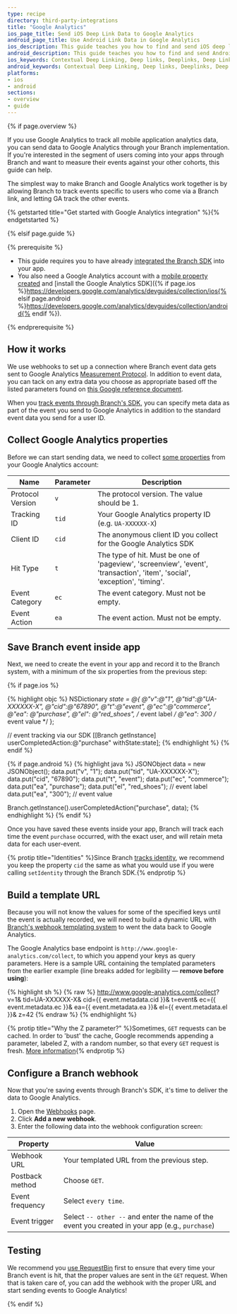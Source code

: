 ```yaml
---
type: recipe
directory: third-party-integrations
title: "Google Analytics"
ios_page_title: Send iOS Deep Link Data to Google Analytics
android_page_title: Use Android Link Data in Google Analytics
ios_description: This guide teaches you how to find and send iOS deep link data to Google Analytics through your Branch Metrics implementation.
android_description: This guide teaches you how to find and send Android deep link data to Google Analytics through your Branch Metrics implementation.
ios_keywords: Contextual Deep Linking, Deep links, Deeplinks, Deep Linking, Deeplinking, Deferred Deep Linking, Deferred Deeplinking, Google App Indexing, Google App Invites, Apple Universal Links, Apple Spotlight Search, Facebook App Links, AppLinks, Deepviews, Deep views, Google Analytics, iOS, Webhook
android_keywords: Contextual Deep Linking, Deep links, Deeplinks, Deep Linking, Deeplinking, Deferred Deep Linking, Deferred Deeplinking, Google App Indexing, Google App Invites, Apple Universal Links, Apple Spotlight Search, Facebook App Links, AppLinks, Deepviews, Deep views, Google Analytics, Android, Webhook
platforms:
- ios
- android
sections:
- overview
- guide
---
```


{% if page.overview %}

If you use Google Analytics to track all mobile application analytics data, you can send data to Google Analytics through your Branch implementation. If you're interested in the segment of users coming into your apps through Branch and want to measure their events against your other cohorts, this guide can help.

The simplest way to make Branch and Google Analytics work together is by allowing Branch to track events specific to users who come via a Branch link, and letting GA track the other events.

{% getstarted title="Get started with Google Analytics integration" %}{% endgetstarted %}

{% elsif page.guide %}

{% prerequisite %}

- This guide requires you to have already [integrated the Branch SDK]({{base.url}}/getting-started/sdk-integration-guide) into your app.
- You also need a Google Analytics account with a [mobile property created](https://support.google.com/analytics/answer/2614741?hl=en) and [install the Google Analytics SDK]({% if page.ios %}https://developers.google.com/analytics/devguides/collection/ios{% elsif page.android %}https://developers.google.com/analytics/devguides/collection/android{% endif %}).

{% endprerequisite %}

## How it works

We use webhooks to set up a connection where Branch event data gets sent to Google Analytics [Measurement Protocol](https://developers.google.com/analytics/devguides/collection/protocol/v1/devguide). In addition to event data, you can tack on any extra data you choose as appropriate based off the listed parameters found on [this Google reference document](https://developers.google.com/analytics/devguides/collection/protocol/v1/devguide).

When you [track events through Branch's SDK]({{base.url}}/getting-started/user-value-attribution#appending-custom-metadata), you can specify meta data as part of the event you send to Google Analytics in addition to the standard event data you send for a user ID.

## Collect Google Analytics properties

Before we can start sending data, we need to collect [some properties](https://developers.google.com/analytics/devguides/collection/protocol/v1/parameters) from your Google Analytics account:

| Name | Parameter | Description
| --- | --- | ---
| Protocol Version | `v` | The protocol version. The value should be 1.
| Tracking ID | `tid` | Your Google Analytics property ID (e.g. `UA-XXXXXX-X`)
| Client ID | `cid` | The anonymous client ID you collect for the Google Analytics SDK
| Hit Type | `t` | The type of hit. Must be one of 'pageview', 'screenview', 'event', 'transaction', 'item', 'social', 'exception', 'timing'.
| Event Category | `ec` | The event category. Must not be empty.
| Event Action | `ea` | The event action. Must not be empty.

## Save Branch event inside app

Next, we need to create the event in your app and record it to the Branch system, with a minimum of the six properties from the previous step:

{% if page.ios %}

{% highlight objc %}
NSDictionary *state = @{
    @"v":@"1",
    @"tid":@"UA-XXXXXX-X",
    @"cid":@"67890",
    @"t":@"event",
    @"ec":@"commerce",
    @"ea": @"purchase",
    @"el": @"red_shoes", /* event label */
    @"ea": 300 /* event value */ };

// event tracking via our SDK
[[Branch getInstance] userCompletedAction:@"purchase" withState:state];
{% endhighlight %}
{% endif %}

{% if page.android %}
{% highlight java %}
JSONObject data = new JSONObject();
data.put("v", "1");
data.put("tid", "UA-XXXXXX-X");
data.put("cid", "67890");
data.put("t", "event");
data.put("ec", "commerce");
data.put("ea", "purchase");
data.put("el", "red_shoes"); // event label
data.put("ea", "300"); // event value

Branch.getInstance().userCompletedAction("purchase", data);
{% endhighlight %}
{% endif %}

Once you have saved these events inside your app, Branch will track each time the event `purchase` occurred, with the exact user, and will retain meta data for each user-event. 

{% protip title="Identities" %}Since Branch [tracks identity]({{base.url}}/getting-started/growth-attribution#setting-identities), we recommend you keep the property `cid` the same as what you would use if you were calling `setIdentity` through the Branch SDK.{% endprotip %}

## Build a template URL

Because you will not know the values for some of the specified keys until the event is actually recorded, we will need to build a dynamic URL with [Branch's webhook templating system]({{base.url}}/getting-started/webhooks/advanced/#templating) to went the data back to Google Analytics.

The Google Analytics base endpoint is `http://www.google-analytics.com/collect`, to which you append your keys as query parameters. Here is a sample URL containing the templated parameters from the earlier example (line breaks added for legibility — **remove before using**):

{% highlight sh %}
{% raw %}
http://www.google-analytics.com/collect?
	v=1&
	tid=UA-XXXXXX-X&
	cid={{ event.metadata.cid }}&
	t=event&
	ec={{ event.metadata.ec }}&
	ea={{ event.metadata.ea }}&
	el={{ event.metadata.el }}&
	z=42
{% endraw %}
{% endhighlight %}

{% protip title="Why the Z parameter?" %}Sometimes, `GET` requests can be cached. In order to 'bust' the cache, Google recommends appending a parameter, labeled Z, with a random number, so that every `GET` request is fresh. [More information](https://developers.google.com/analytics/devguides/collection/protocol/v1/parameters#z){% endprotip %}

## Configure a Branch webhook

Now that you're saving events through Branch's SDK, it's time to deliver the data to Google Analytics.

1. Open the [Webhooks](https://dashboard.branch.io/#/webhook) page.
1. Click **Add a new webhook**.
1. Enter the following data into the webhook configuration screen:

| Property | Value
| --- | ---
| Webhook URL | Your templated URL from the previous step.
| Postback method | Choose `GET`.
| Event frequency | Select `every time`.
| Event trigger | Select `-- other --` and enter the name of the event you created in your app (e.g., `purchase`)

## Testing

We recommend you [use RequestBin]({{base.url}}/getting-started/webhooks/guide/#testing) first to ensure that every time your Branch event is hit, that the proper values are sent in the `GET` request. When that is taken care of, you can add the webhook with the proper URL and start sending events to Google Analytics!

{% endif %}